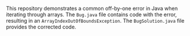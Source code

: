 This repository demonstrates a common off-by-one error in Java when iterating through arrays. The `Bug.java` file contains code with the error, resulting in an `ArrayIndexOutOfBoundsException`. The `BugSolution.java` file provides the corrected code.
